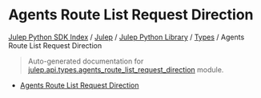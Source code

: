 # Agents Route List Request Direction

[Julep Python SDK Index](../../../README.md#julep-python-sdk-index) / [Julep](../../index.md#julep) / [Julep Python Library](../index.md#julep-python-library) / [Types](./index.md#types) / Agents Route List Request Direction

> Auto-generated documentation for [julep.api.types.agents_route_list_request_direction](../../../../../../../julep/api/types/agents_route_list_request_direction.py) module.
- [Agents Route List Request Direction](#agents-route-list-request-direction)
